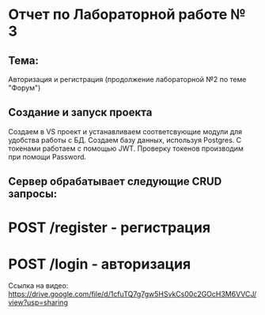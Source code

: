 # Отчет по Лабораторной работе № 3  

## Тема:  
Авторизация и регистрация (продолжение лабораторной №2 по теме "Форум")

## Создание и запуск проекта  

Создаем в VS проект и устанавливаем соответсвующие модули для удобства работы с БД.
Создаем базу данных, используя Postgres.
С токенами работаем с помощью JWT.
Проверку токенов производим при помощи Password.

## Сервер обрабатывает следующие CRUD запросы: 

# POST /register - регистрация

# POST /login - авторизация

Ссылка на видео: https://drive.google.com/file/d/1cfuTQ7g7gw5HSvkCs00c2GOcH3M6VVCJ/view?usp=sharing
